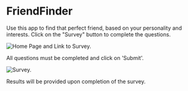 # FriendFinder

Use this app to find that perfect friend, based on your personality and interests. Click on the "Survey" button to complete the questions.  

![Home Page and Link to Survey.](/friends1.png)

All questions must be completed and click on 'Submit'.  

![Survey.](/friends2.png)

Results will be provided upon completion of the survey.  

